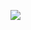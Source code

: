 <a href="https://phygitalism.com/wp-content/uploads/2021/09/test2.usdz"><image src="https://phygitalism.com/wp-content/uploads/2021/09/Avatar-screen.png"></a>
